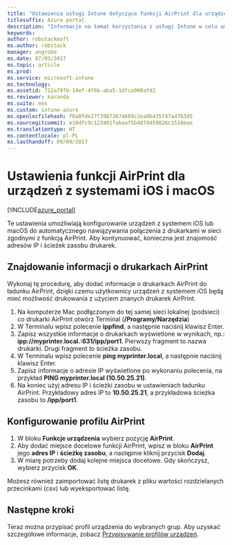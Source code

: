```yaml
---
title: "Ustawienia usługi Intune dotyczące funkcji AirPrint dla urządzeń z systemami iOS i macOS"
titlesuffix: Azure portal
description: "Informacje na temat korzystania z usługi Intune w celu umożliwienia automatycznego nawiązywania połączenia między urządzeniami z systemem iOS i macOS oraz zgodnymi drukarkami z funkcją AirPrint."
keywords: 
author: robstackmsft
ms.author: robstack
manager: angrobe
ms.date: 07/03/2017
ms.topic: article
ms.prod: 
ms.service: microsoft-intune
ms.technology: 
ms.assetid: 712a79fb-14ef-4f6b-aba5-1dfca900afd2
ms.reviewer: karanda
ms.suite: ems
ms.custom: intune-azure
ms.openlocfilehash: f0a0fde27f39873874669c2ea0b435f47ad763d5
ms.sourcegitcommit: e10dfc9c123401fabaaf5b487d459826c1510eae
ms.translationtype: HT
ms.contentlocale: pl-PL
ms.lasthandoff: 09/09/2017
---
```

# <a name="airprint-settings-for-ios-and-macos-devices"></a>Ustawienia funkcji AirPrint dla urządzeń z systemami iOS i macOS

[!INCLUDE[azure_portal](./includes/azure_portal.md)]

Te ustawienia umożliwiają konfigurowanie urządzeń z systemem iOS lub macOS do automatycznego nawiązywania połączenia z drukarkami w sieci zgodnymi z funkcją AirPrint. Aby kontynuować, konieczna jest znajomość adresów IP i ścieżek zasobu drukarek.

## <a name="find-airprint-printer-information"></a>Znajdowanie informacji o drukarkach AirPrint

Wykonaj tę procedurę, aby dodać informacje o drukarkach AirPrint do ładunku AirPrint, dzięki czemu użytkownicy urządzeń z systemem iOS będą mieć możliwość drukowania z użyciem znanych drukarek AirPrint.

1. Na komputerze Mac podłączonym do tej samej sieci lokalnej (podsieci) co drukarki AirPrint otwórz Terminal (**/Programy/Narzędzia**)
2. W Terminalu wpisz polecenie **ippfind**, a następnie naciśnij klawisz Enter.
3. Zapisz wszystkie informacje o drukarkach wyświetlone w wynikach, np.: **ipp://myprinter.local.:631/ipp/port1**. Pierwszy fragment to nazwa drukarki. Drugi fragment to ścieżka zasobu.
4. W Terminalu wpisz polecenie **ping myprinter.local**, a następnie naciśnij klawisz Enter.
5. Zapisz informacje o adresie IP wyświetlone po wykonaniu polecenia, na przykład **PING myprinter.local (10.50.25.21)**.
6. Na koniec użyj adresu IP i ścieżki zasobu w ustawieniach ładunku AirPrint. Przykładowy adres IP to **10.50.25.21**, a przykładowa ścieżka zasobu to **/ipp/port1**.

## <a name="configure-an-airprint-profile"></a>Konfigurowanie profilu AirPrint

1. W bloku **Funkcje urządzenia** wybierz pozycję **AirPrint**.
2. Aby dodać miejsce docelowe funkcji AirPrint, wpisz w bloku **AirPrint** jego **adres IP** i **ścieżkę zasobu**, a następnie kliknij przycisk **Dodaj**.
3. W miarę potrzeby dodaj kolejne miejsca docelowe. Gdy skończysz, wybierz przycisk **OK**.

Możesz również zaimportować listę drukarek z pliku wartości rozdzielanych przecinkami (csv) lub wyeksportować listę.


## <a name="next-steps"></a>Następne kroki

Teraz można przypisać profil urządzenia do wybranych grup. Aby uzyskać szczegółowe informacje, zobacz [Przypisywanie profilów urządzeń](device-profile-assign.md).